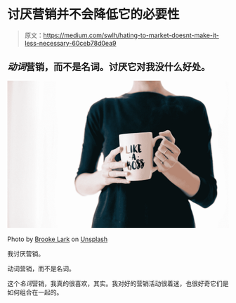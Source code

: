 # 讨厌营销并不会降低它的必要性

> 原文：<https://medium.com/swlh/hating-to-market-doesnt-make-it-less-necessary-60ceb78d0ea9>

## *动词*营销，而不是名词。讨厌它对我没什么好处。

![](img/3a7b4e726434d0cdfcbe1f0035b08b8f.png)

Photo by [Brooke Lark](https://unsplash.com/@brookelark?utm_source=medium&utm_medium=referral) on [Unsplash](https://unsplash.com?utm_source=medium&utm_medium=referral)

我讨厌营销。

动词营销，而不是名词。

这个*名词*营销，我真的很喜欢，其实。我对好的营销活动很着迷，也很好奇它们是如何组合在一起的。
